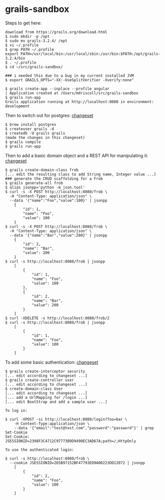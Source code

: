 # grails-sandbox

Steps to get here:

    download from https://grails.org/download.html
    $ sudo mkdir -p /opt
    $ sudo mv grails-3.2.4/ /opt
    $ vi ~/.profile
    $ grep PATH ~/.profile
    export PATH=/usr/local/bin:/usr/local/sbin:/usr/bin:$PATH:/opt/grails-3.2.4/bin
    $ . ~/.profile
    $ cd ~/src/grails-sandbox/

    ### i needed this due to a bug in my current installed JVM
    $ export GRAILS_OPTS="-XX:-UseSplitVerifier -Xverify:none"

    $ grails create-app --inplace --profile angular
    | Application created at /Users/mdriscoll/src/grails-sandbox
    $ grails run-app
    Grails application running at http://localhost:8080 in environment: development

Then to switch out for postgres: [changeset](https://github.com/syncsynchalt/grails-sandbox/commit/0fa590fdae54056ea98316f17d92ad1e650a328d)

    $ brew install postgres
    $ createuser grails -d
    $ createdb -U grails grails
    (made the changes in this changeset)
    $ grails compile
    $ grails run-app

Then to add a basic domain object and a REST API for manipulating it: [changeset](https://github.com/syncsynchalt/grails-sandbox/commit/409b703506f653fe54ae557c029dde7e1f58db09)

    $ grails create-domain-class frob
    [... edit the resulting class to add String name, Integer value ...]
    ### generate the CRUD scaffolding for a Frob
    $ grails generate-all frob
    $ alias jsonpp='python -m json.tool'
    $ curl -s -X POST http://localhost:8080/frob \
      -H "Content-Type: application/json" \
      --data '{"name":"Foo","value":100}' | jsonpp
        {
            "id": 1,
            "name": "Foo",
            "value": 100
        }
    $ curl -s -X POST http://localhost:8080/frob \
      -H "Content-Type: application/json" \
      --data '{"name":"Bar","value":200}' | jsonpp
        {
            "id": 2,
            "name": "Bar",
            "value": 200
        }
    $ curl -s http://localhost:8080/frob | jsonpp
        [
            {
                "id": 1,
                "name": "Foo",
                "value": 100
            },
            {
                "id": 2,
                "name": "Bar",
                "value": 200
            }
        ]
    $ curl -XDELETE -s http://localhost:8080/frob/2
    $ curl -s http://localhost:8080/frob | jsonpp
        [
            {
                "id": 1,
                "name": "Foo",
                "value": 100
            }
        ]

To add some basic authentication: [changeset](https://github.com/syncsynchalt/grails-sandbox/commit/c0b67e7f570dc27dd9c4e540f52bcc4ca5740995)

    $ grails create-interceptor security
    [... edit according to changeset ...]
    $ grails create-controller user
    [... edit according to changeset ...]
    $ create-domain-class User
    [... edit according to changeset ...]
    [... add a UrlMapping for /login ...]
    [... edit BootStrap and add a sample user ...]

    To log in:

    $ curl -XPOST -si http://localhost:8080/login?foo=bar \
        -H Content-Type:application/json \
        --data '{"email":"test@test.com","password":"password"}' | grep Set-Cookie
    Set-Cookie: JSESSIONID=2398F3C4712C97773B9D9490EC3AD67A;path=/;HttpOnly

    To use the authenticated login:

    $ curl -s http://localhost:8080/frob \
      --cookie JSESSIONID=265B97152BF47793ED9A00223DD12072 | jsonpp
        [
            {
                "id": 2,
                "name": "Foo",
                "value": 100
            }
        ]
